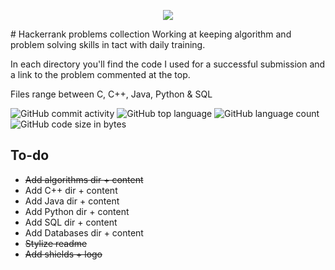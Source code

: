 <p align="center"><a href="https://www.hackerrank.com/Callat"><img src="https://i0.wp.com/gradsingames.com/wp-content/uploads/2016/05/856771_668224053197841_1943699009_o.png" ></a></p>
# Hackerrank problems collection
Working at keeping algorithm and problem solving skills in tact with daily training.

In each directory you'll find the code I used for a successful submission and a link to the problem commented at the top.

Files range between C, C++, Java, Python & SQL

![GitHub commit activity](https://img.shields.io/github/commit-activity/m/latimercaleb/hacker-rank-results.svg?colorB=seaweed&label=Commit%20Frequency&style=popout)
![GitHub top language](https://img.shields.io/github/languages/top/latimercaleb/hacker-rank-results.svg?label=Top%20Language&style=popout)
![GitHub language count](https://img.shields.io/github/languages/count/latimercaleb/hacker-rank-results.svg?colorB=gold&label=Language%20Count&style=popout)
![GitHub code size in bytes](https://img.shields.io/github/languages/code-size/latimercaleb/hacker-rank-results.svg?colorB=RebeccaPurple&label=Code%20Size&style=popout)

## To-do
- ~~Add algorithms dir + content~~
- Add C++ dir + content
- Add Java dir + content
- Add Python dir + content
- Add SQL dir + content
- Add Databases dir + content
- ~~Stylize readme~~
- ~~Add shields + logo~~

